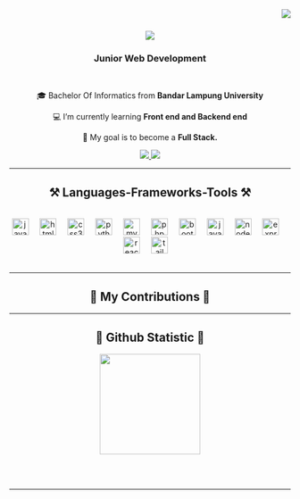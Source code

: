 

<img align="right" src="https://visitor-badge.laobi.icu/badge?page_id=ridhodzaki.visitor-badge" />

<h1 align="center">
    <img src="https://readme-typing-svg.herokuapp.com/?font=Righteous&size=35&center=true&vCenter=true&width=500&height=70&duration=4000&lines=Hi+There!+👋;+I'm+Ridho+Dzaki+Santoso!;" />
</h1>

<h3 align="center">Junior Web Development</h3>

<br/>

<div align="center">
 
🎓 Bachelor Of Informatics from **Bandar Lampung University**
 
💻 I’m currently learning **Front end and Backend end**

🎯 My goal is to become a  **Full Stack.**

</div>




<div align="center"> 
  <a href="mailto:ridhodzaki03@gmail.com">
    <img src="https://img.shields.io/badge/Gmail-333333?style=for-the-badge&logo=gmail&logoColor=red" />
  </a>
  <a href="https://www.linkedin.com/in/ridhodzakis/" target="_blank">
    <img src="https://img.shields.io/badge/LinkedIn-0077B5?style=for-the-badge&logo=linkedin&logoColor=white" target="_blank" />
  </a>
</div>

 <hr/>
 
<h2 align="center">⚒️ Languages-Frameworks-Tools ⚒️</h2>
<br/>

<div align="center">
  <img src="https://cdn.jsdelivr.net/gh/devicons/devicon/icons/javascript/javascript-original.svg" height="30" alt="javascript logo" />
  <img width="12" />
  <img src="https://cdn.jsdelivr.net/gh/devicons/devicon/icons/html5/html5-original.svg" height="30" alt="html5 logo" />
  <img width="12" />
  <img src="https://cdn.jsdelivr.net/gh/devicons/devicon/icons/css3/css3-original.svg" height="30" alt="css3 logo" />
  <img width="12" />
  <img src="https://cdn.jsdelivr.net/gh/devicons/devicon/icons/python/python-original.svg" height="30" alt="python logo" />
  <img width="12" />
  <img src="https://cdn.jsdelivr.net/gh/devicons/devicon/icons/mysql/mysql-original.svg" height="30" alt="mysql logo" />
  <img width="12" />
  <img src="https://cdn.jsdelivr.net/gh/devicons/devicon/icons/php/php-original.svg" height="30" alt="php logo" />
  <img width="12" />
  <img src="https://cdn.jsdelivr.net/gh/devicons/devicon/icons/bootstrap/bootstrap-original.svg" height="30" alt="bootstrap logo" />
  <img width="12" />
  <img src="https://cdn.jsdelivr.net/gh/devicons/devicon/icons/java/java-original.svg" height="30" alt="java logo" />
  <img width="12" />
  <img src="https://cdn.jsdelivr.net/gh/devicons/devicon/icons/nodejs/nodejs-original.svg" height="30" alt="nodejs logo" />
  <img width="12" />
  <img src="https://cdn.jsdelivr.net/gh/devicons/devicon/icons/express/express-original.svg" height="30" alt="expressjs logo" />
  <img width="12" />
  <img src="https://cdn.jsdelivr.net/gh/devicons/devicon/icons/react/react-original.svg" height="30" alt="reactjs logo" />
  <img width="12" />
  <img src="https://www.vectorlogo.zone/logos/tailwindcss/tailwindcss-icon.svg" height="30" alt="tailwindcss logo" />
  <img width="12" />
</div>

<br/>
<hr/>

<div align="center">
  <h2>🚀 My Contributions 🚀</h2>
</div>

<hr/>

<h2 align="center">📶 Github Statistic 📶</h2>
<p align="center">
<a href="https://github.com/ridhodzaki">
  <img height="180em" src="https://github-readme-stats-eight-theta.vercel.app/api?username=ridhodzaki&show_icons=true&theme=algolia&include_all_commits=true&count_private=true"/>
</a>
</p>

<br/><br/>

<hr/>

<br/>

<br/>

